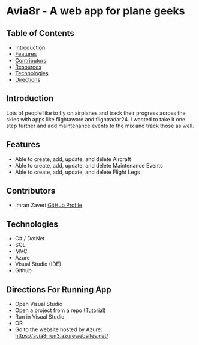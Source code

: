 # Avia8r - A web app for plane geeks

## Table of Contents
* [Introduction](#Introduction)
* [Features](#Features)
* [Contributors](#Contributors)
* [Resources](#Resources)
* [Technologies](#Technologies)
* [Directions](#Directions)



## <a name="Introduction"></a>Introduction
Lots of people like to fly on airplanes and track their progress across the skies with apps like flightaware and flightradar24. I wanted to take it one step further and add maintenance events to the mix and track those as well.



## <a name="Features"></a>Features
* Able to create, add, update, and delete Aircraft
* Able to create, add, update, and delete Maintenance Events
* Able to create, add, update, and delete Flight Legs



## <a name="Contributors"></a>Contributors
* Imran Zaveri  [GitHub Profile](https://github.com/imrazave)



## <a name="Technologies"></a>Technologies
* C# / DotNet
* SQL
* MVC
* Azure
* Visual Studio (IDE)
* Github



## <a name="Directions"></a>Directions For Running App

* Open Visual Studio
* Open a project from a repo ([Tutorial](https://docs.microsoft.com/en-us/visualstudio/get-started/tutorial-open-project-from-repo-visual-studio-2019?view=vs-2019&tabs=vs168later))
* Run in Visual Studio
* OR
* Go to the website hosted by Azure: https://avia8rrun3.azurewebsites.net/
